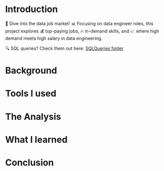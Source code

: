 # Introduction
🚀 Dive into the data job market! 📊 Focusing on data engineer roles, this project explores 💰 top-paying jobs, 🔥 in-demand skills, and 📈 where high demand meets high salary in data engineering.

🔍 SQL queries? Check them out here: [SQLQueries folder]()
# Background

# Tools I used
 
# The Analysis

# What I learned

# Conclusion
